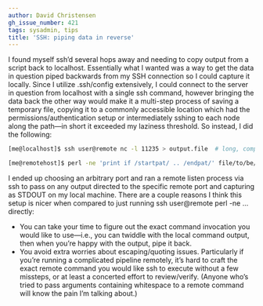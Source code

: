 ```yaml
---
author: David Christensen
gh_issue_number: 421
tags: sysadmin, tips
title: 'SSH: piping data in reverse'
---
```




I found myself ssh’d several hops away and needing to copy output from a script back to localhost. Essentially what I wanted was a way to get the data in question piped backwards from my SSH connection so I could capture it locally. Since I utilize .ssh/config extensively, I could connect to the server in question from localhost with a single ssh command, however bringing the data back the other way would make it a multi-step process of saving a temporary file, copying it to a commonly accessible location which had the permissions/authentication setup or intermediately sshing to each node along the path—​in short it exceeded my laziness threshold. So instead, I did the following:

```bash
[me@localhost]$ ssh user@remote nc -l 11235 > output.file  # long, complicated connection hidden behind .ssh/config + ProxyCommand

[me@remotehost]$ perl -ne 'print if /startpat/ .. /endpat/' file/to/be/extracted | nc localhost 11235
```

I ended up choosing an arbitrary port and ran a remote listen process via ssh to pass on any output directed to the specific remote port and capturing as STDOUT on my local machine. There are a couple reasons I think this setup is nicer when compared to just running ssh user@remote perl -ne ... directly:

- You can take your time to figure out the exact command invocation you would like to use—i.e., you can twiddle with the local command output, then when you’re happy with the output, pipe it back.
- You avoid extra worries about escaping/quoting issues. Particularly if you’re running a complicated pipeline remotely, it’s hard to craft the exact remote command you would like ssh to execute without a few missteps, or at least a concerted effort to review/verify. (Anyone who’s tried to pass arguments containing whitespace to a remote command will know the pain I’m talking about.)


